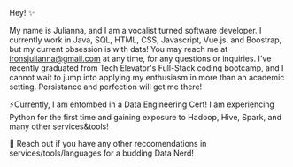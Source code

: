  Hey! ✨

 My name is Julianna, and I am a vocalist turned software developer.
 I currently work in Java, SQL, HTML, CSS, Javascript, Vue.js, and Boostrap,
 but my current obsession is with data!
 You may reach me at ironsjulianna@gmail.com at any time, for any questions or inquiries.
 I've recently graduated from Tech Elevator's Full-Stack coding bootcamp, and I cannot wait to jump into
 applying my enthusiasm in more than an academic setting. Persistance and perfection will get me there!
  
 ⚡Currently, I am entombed in a Data Engineering Cert! 
 I am experiencing Python for the first time and gaining exposure to Hadoop, Hive, Spark,
 and many other services&tools!
 
 💬 Reach out if you have any other reccomendations in services/tools/languages for a budding Data Nerd!
<!--
**JuliannaCynthia/JuliannaCynthia** is a ✨ _special_ ✨ repository because its `README.md` (this file) appears on your GitHub profile.

Here are some ideas to get you started:

- 🔭 I’m currently working on ...
- 🌱 I’m currently learning ...
- 👯 I’m looking to collaborate on ...
- 🤔 I’m looking for help with ...
- 💬 Ask me about ...
- 📫 How to reach me: ...
- 😄 Pronouns: ...
- ⚡ Fun fact: ...
-->

